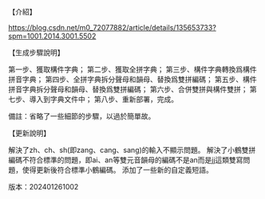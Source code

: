 【介紹】

https://blog.csdn.net/m0_72077882/article/details/135653733?spm=1001.2014.3001.5502

【生成步驟說明】

第一步、獲取構件字典；
第二步、獲取全拼字典；
第三步、構件字典轉換爲構件拼音字典；
第四步、全拼字典拆分聲母和韻母、替換爲雙拼編碼；
第五步、構件拼音字典拆分聲母和韻母、替換爲雙拼編碼；
第六步、合併雙拼與構件雙拼；
第七步、導入到字典文件中；
第八步、重新部署，完成。

備註：省略了一些細節的步驟，以過於簡單故。

【更新說明】

解決了zh、ch、sh(即zang、cang、sang)的輸入不顯示問題。
解決了小鶴雙拼編碼不符合標準的問題，即ai、an等雙元音韻母的編碼不是an而是jj這類雙寫問題，使得更新後符合標準小鶴編碼。
添加了一些新的自定義短語。

版本：202401261002

